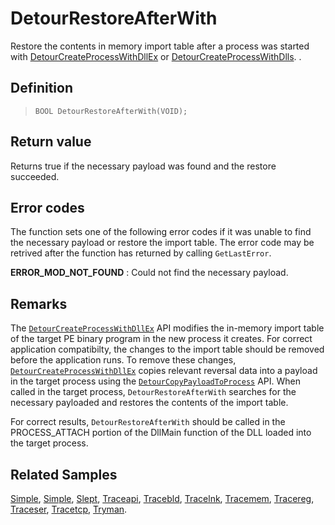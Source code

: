 DetourRestoreAfterWith
======================

Restore the contents in memory import table after a process was started
with
[DetourCreateProcessWithDllEx](DetourCreateProcessWithDllEx) or
[DetourCreateProcessWithDlls](DetourCreateProcessWithDlls). .

Definition
----------

>     BOOL DetourRestoreAfterWith(VOID);

Return value
------------

Returns true if the necessary payload was found and the restore
succeeded.

Error codes
-----------

The function sets one of the following error codes if it was unable to
find the necessary payload or restore the import table. The error code
may be retrived after the function has returned by calling
`GetLastError`.

**ERROR\_MOD\_NOT\_FOUND**
:   Could not find the necessary payload.

Remarks
-------

The
[`DetourCreateProcessWithDllEx`](DetourCreateProcessWithDllEx)
API modifies the in-memory import table of the target PE binary program
in the new process it creates. For correct application compatibilty, the
changes to the import table should be removed before the application
runs. To remove these changes,
[`DetourCreateProcessWithDllEx`](DetourCreateProcessWithDllEx)
copies relevant reversal data into a payload in the target process using
the [`DetourCopyPayloadToProcess`](DetourCopyPayloadToProcess)
API. When called in the target process, `DetourRestoreAfterWith`
searches for the necessary payloaded and restores the contents of the
import table.

For correct results, `DetourRestoreAfterWith` should be called in the
PROCESS\_ATTACH portion of the DllMain function of the DLL loaded into
the target process.

Related Samples
---------------

[Simple](SampleFindFunc), [Simple](SampleSimple),
[Slept](SampleSlept), [Traceapi](SampleTraceapi),
[Tracebld](SampleTracebld), [Tracelnk](SampleTracelnk),
[Tracemem](SampleTracemem), [Tracereg](SampleTracereg),
[Traceser](SampleTraceser), [Tracetcp](SampleTracetcp),
[Tryman](SampleTryman).
